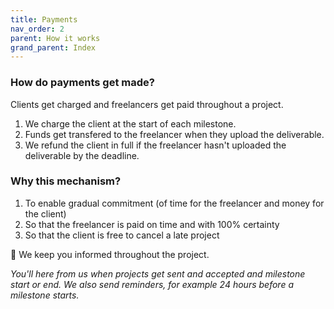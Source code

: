 ```yaml
---
title: Payments
nav_order: 2
parent: How it works
grand_parent: Index
---
```


### How do payments get made?

Clients get charged and freelancers get paid throughout a project.

1. We charge the client at the start of each milestone.
2. Funds get transfered to the freelancer when they upload the deliverable.
3. We refund the client in full if the freelancer hasn't uploaded the deliverable by the deadline.

### Why this mechanism?

1. To enable gradual commitment (of time for the freelancer and money for the client)
2. So that the freelancer is paid on time and with 100% certainty
3. So that the client is free to cancel a late project

📩 We keep you informed throughout the project.

_You'll here from us when projects get sent and accepted and milestone start or end. We also send reminders, for example 24 hours before a milestone starts._
